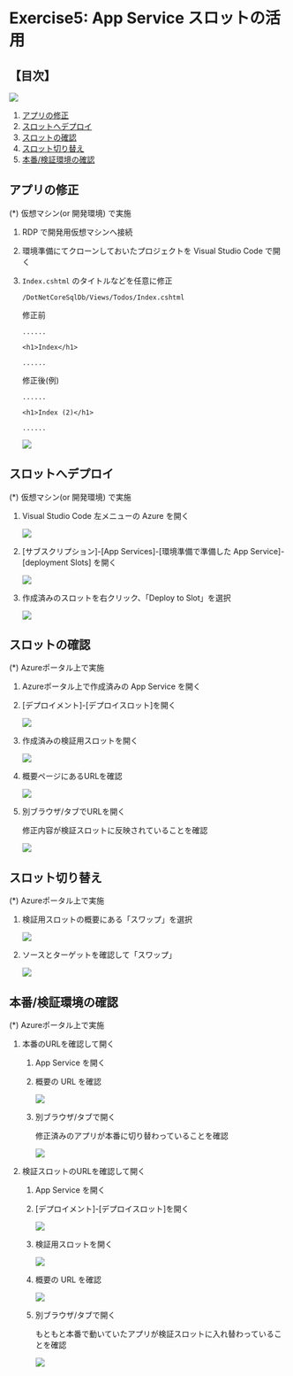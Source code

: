 # Exercise5: App Service スロットの活用

## 【目次】

![](images/ex05-0000-slot.png)

1. [アプリの修正](#アプリの修正)
1. [スロットへデプロイ](#スロットへデプロイ)
1. [スロットの確認](#スロットの確認)
1. [スロット切り替え](#スロット切り替え)
1. [本番/検証環境の確認](#本番検証環境の確認)


## アプリの修正

(*) 仮想マシン(or 開発環境) で実施


1. RDP で開発用仮想マシンへ接続

1. 環境準備にてクローンしておいたプロジェクトを Visual Studio Code で開く

1. `Index.cshtml` のタイトルなどを任意に修正

    `/DotNetCoreSqlDb/Views/Todos/Index.cshtml`

    修正前

    ```text
    ......

    <h1>Index</h1>

    ......
    ```

    修正後(例)

    ```text
    ......

    <h1>Index (2)</h1>

    ......
    ```

    ![](images/ex05-0101-slot.png)


## スロットへデプロイ

(*) 仮想マシン(or 開発環境) で実施

1. Visual Studio Code 左メニューの Azure を開く

    ![](images/ex05-0201-slot.png)

1. [サブスクリプション]-[App Services]-[環境準備で準備した App Service]-[deployment Slots] を開く

    ![](images/ex05-0202-slot.png)

1. 作成済みのスロットを右クリック、「Deploy to Slot」を選択

    ![](images/ex05-0203-slot.png)


## スロットの確認

(*) Azureポータル上で実施

1. Azureポータル上で作成済みの App Service を開く

1. [デプロイメント]-[デプロイスロット]を開く

    ![](images/ex05-0301-slot.png)

1. 作成済みの検証用スロットを開く

    ![](images/ex05-0302-slot.png)

1. 概要ページにあるURLを確認

    ![](images/ex05-0303-slot.png)

1. 別ブラウザ/タブでURLを開く

    修正内容が検証スロットに反映されていることを確認

    ![](images/ex05-0304-slot.png)


## スロット切り替え

(*) Azureポータル上で実施

1. 検証用スロットの概要にある「スワップ」を選択

    ![](images/ex05-0401-slot.png)

1. ソースとターゲットを確認して「スワップ」

    ![](images/ex05-0402-slot.png)


## 本番/検証環境の確認

(*) Azureポータル上で実施

1. 本番のURLを確認して開く

    1. App Service を開く
    
    1. 概要の URL を確認

        ![](images/ex05-0501-slot.png)

    1. 別ブラウザ/タブで開く

        修正済みのアプリが本番に切り替わっていることを確認

        ![](images/ex05-0502-slot.png)

1. 検証スロットのURLを確認して開く

    1. App Service を開く

    1. [デプロイメント]-[デプロイスロット]を開く

        ![](images/ex05-0503-slot.png)

    1. 検証用スロットを開く

        ![](images/ex05-0504-slot.png)

    1. 概要の URL を確認

        ![](images/ex05-0505-slot.png)

    1. 別ブラウザ/タブで開く

        もともと本番で動いていたアプリが検証スロットに入れ替わっていることを確認

        ![](images/ex05-0506-slot.png)




